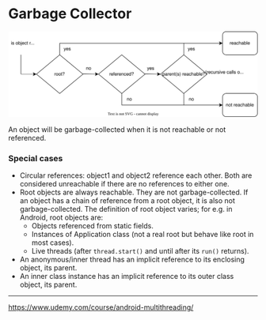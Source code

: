 # Garbage Collector

![garbage-collection](../_res/images/garbage-collection.svg)

An object will be garbage-collected when it is not reachable or not referenced.

### Special cases

- Circular references: object1 and object2 reference each other. Both are considered unreachable if there are no references to either one.
- Root objects are always reachable. They are not garbage-collected. If an object has a chain of reference from a root object, it is also not garbage-collected. The definition of root object varies; for e.g. in Android, root objects are:
  - Objects referenced from static fields.
  - Instances of Application class (not a real root but behave like root in most cases).
  - Live threads (after `thread.start()` and until after its `run()` returns).
- An anonymous/inner thread has an implicit reference to its enclosing object, its parent.
- An inner class instance has an implicit reference to its outer class object, its parent.



---

https://www.udemy.com/course/android-multithreading/